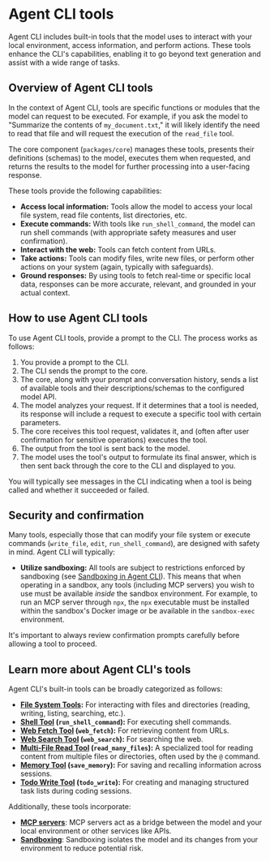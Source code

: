 # Agent CLI tools

Agent CLI includes built-in tools that the model uses to interact with your local environment, access information, and perform actions. These tools enhance the CLI's capabilities, enabling it to go beyond text generation and assist with a wide range of tasks.

## Overview of Agent CLI tools

In the context of Agent CLI, tools are specific functions or modules that the model can request to be executed. For example, if you ask the model to "Summarize the contents of `my_document.txt`," it will likely identify the need to read that file and will request the execution of the `read_file` tool.

The core component (`packages/core`) manages these tools, presents their definitions (schemas) to the model, executes them when requested, and returns the results to the model for further processing into a user-facing response.

These tools provide the following capabilities:

- **Access local information:** Tools allow the model to access your local file system, read file contents, list directories, etc.
- **Execute commands:** With tools like `run_shell_command`, the model can run shell commands (with appropriate safety measures and user confirmation).
- **Interact with the web:** Tools can fetch content from URLs.
- **Take actions:** Tools can modify files, write new files, or perform other actions on your system (again, typically with safeguards).
- **Ground responses:** By using tools to fetch real-time or specific local data, responses can be more accurate, relevant, and grounded in your actual context.

## How to use Agent CLI tools

To use Agent CLI tools, provide a prompt to the CLI. The process works as follows:

1.  You provide a prompt to the CLI.
2.  The CLI sends the prompt to the core.
3.  The core, along with your prompt and conversation history, sends a list of available tools and their descriptions/schemas to the configured model API.
4.  The model analyzes your request. If it determines that a tool is needed, its response will include a request to execute a specific tool with certain parameters.
5.  The core receives this tool request, validates it, and (often after user confirmation for sensitive operations) executes the tool.
6.  The output from the tool is sent back to the model.
7.  The model uses the tool's output to formulate its final answer, which is then sent back through the core to the CLI and displayed to you.

You will typically see messages in the CLI indicating when a tool is being called and whether it succeeded or failed.

## Security and confirmation

Many tools, especially those that can modify your file system or execute commands (`write_file`, `edit`, `run_shell_command`), are designed with safety in mind. Agent CLI will typically:

- **Utilize sandboxing:** All tools are subject to restrictions enforced by sandboxing (see [Sandboxing in Agent CLI](../sandbox.md)). This means that when operating in a sandbox, any tools (including MCP servers) you wish to use must be available _inside_ the sandbox environment. For example, to run an MCP server through `npx`, the `npx` executable must be installed within the sandbox's Docker image or be available in the `sandbox-exec` environment.

It's important to always review confirmation prompts carefully before allowing a tool to proceed.

## Learn more about Agent CLI's tools

Agent CLI's built-in tools can be broadly categorized as follows:

- **[File System Tools](./file-system.md):** For interacting with files and directories (reading, writing, listing, searching, etc.).
- **[Shell Tool](./shell.md) (`run_shell_command`):** For executing shell commands.
- **[Web Fetch Tool](./web-fetch.md) (`web_fetch`):** For retrieving content from URLs.
- **[Web Search Tool](./web-search.md) (`web_search`):** For searching the web.
- **[Multi-File Read Tool](./multi-file.md) (`read_many_files`):** A specialized tool for reading content from multiple files or directories, often used by the `@` command.
- **[Memory Tool](./memory.md) (`save_memory`):** For saving and recalling information across sessions.
- **[Todo Write Tool](./todo-write.md) (`todo_write`):** For creating and managing structured task lists during coding sessions.

Additionally, these tools incorporate:

- **[MCP servers](./mcp-server.md)**: MCP servers act as a bridge between the model and your local environment or other services like APIs.
- **[Sandboxing](../sandbox.md)**: Sandboxing isolates the model and its changes from your environment to reduce potential risk.
